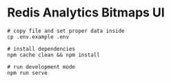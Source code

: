 # Redis Analytics Bitmaps UI

```
# copy file and set proper data inside
cp .env.example .env

# install dependencies
npm cache clean && npm install

# run development mode
npm run serve
```
